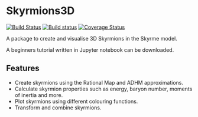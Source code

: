 # Skyrmions3D

[![Build Status](https://app.travis-ci.com/chrishalcrow/Skyrmions3D.jl.svg?branch=main)](https://app.travis-ci.com/chrishalcrow/Skyrmions3D.jl)
[![Build status](https://ci.appveyor.com/api/projects/status/2c982gbnj27dxb96?svg=true)](https://ci.appveyor.com/project/chrishalcrow/skyrmions3d-jl)
[![Coverage Status](https://coveralls.io/repos/github/chrishalcrow/Skyrmions3D.jl/badge.svg?branch=main)](https://coveralls.io/github/chrishalcrow/Skyrmions3D.jl?branch=main)

A package to create and visualise 3D Skyrmions in the Skyrme model.

A beginners tutorial written in Jupyter notebook can be downloaded.

## Features
- Create skyrmions using the Rational Map and ADHM approximations.
- Calculate skyrmion properties such as energy, baryon number, moments of inertia and more.
- Plot skyrmions using different colouring functions.
- Transform and combine skyrmions.
